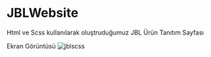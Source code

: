 # JBLWebsite
Html ve Scss kullanılarak oluştruduğumuz JBL Ürün Tanıtım Sayfası 

Ekran Görüntüsü
![jblscss](https://github.com/farukderm/JBLWebsite/assets/42474468/a23a1a4f-4570-40e9-964e-af9e1e0de986)
